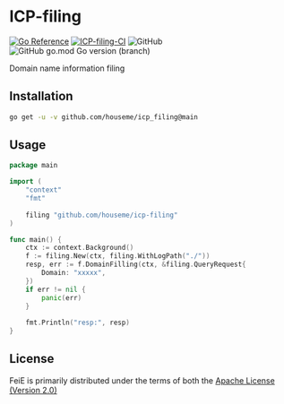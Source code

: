# ICP-filing

[![Go Reference](https://pkg.go.dev/badge/github.com/houseme/icp-filing.svg)](https://pkg.go.dev/github.com/houseme/icp-filing)
[![ICP-filing-CI](https://github.com/houseme/icp-filing/actions/workflows/go.yml/badge.svg)](https://github.com/houseme/icp-filing/actions/workflows/go.yml)
![GitHub](https://img.shields.io/github/license/houseme/icp-filing?style=flat-square)
![GitHub go.mod Go version (branch)](https://img.shields.io/github/go-mod/go-version/houseme/icp-filing/main?style=flat-square)

Domain name information filing

## Installation

```bash
go get -u -v github.com/houseme/icp_filing@main 
```

## Usage

```go
package main

import (
    "context"
    "fmt"
    
    filing "github.com/houseme/icp-filing"
)

func main() {
    ctx := context.Background()
    f := filing.New(ctx, filing.WithLogPath("./"))
    resp, err := f.DomainFilling(ctx, &filing.QueryRequest{
        Domain: "xxxxx",
    })
    if err != nil {
        panic(err)
    }
    
    fmt.Println("resp:", resp)
}

```

## License
FeiE is primarily distributed under the terms of both the [Apache License (Version 2.0)](LICENSE)